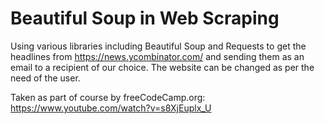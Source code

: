 # Beautiful Soup in Web Scraping

Using various libraries including Beautiful Soup and Requests to get the headlines from https://news.ycombinator.com/ and sending them as an email to a recipient of our choice. The website can be changed as per the need of the user. 

Taken as part of course by freeCodeCamp.org: https://www.youtube.com/watch?v=s8XjEuplx_U
